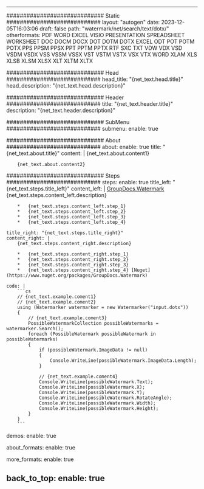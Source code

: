 
---
############################# Static ############################
layout: "autogen"
date: 2023-12-05T16:03:06
draft: false
path: "watermark/net/search/text/dotx/"
otherformats: PDF WORD EXCEL VISIO PRESENTATION SPREADSHEET WORKSHEET DOC DOCM DOCX DOT DOTM DOTX EXCEL ODT POT POTM POTX PPS PPSM PPSX PPT PPTM PPTX RTF SXC TXT VDW VDX VSD VSDM VSDX VSS VSSM VSSX VST VSTM VSTX VSX VTX WORD XLAM XLS XLSB XLSM XLSX XLT XLTM XLTX

############################# Head ############################
head_title: "{net_text.head.title}"
head_description: "{net_text.head.description}"

############################# Header ############################
title: "{net_text.header.title}"
description: "{net_text.header.description}"

############################# SubMenu ############################
submenu:
    enable: true

############################# About ############################
about:
    enable: true
    title: "{net_text.about.title}"
    content: |
        {net_text.about.content1}
        
        {net_text.about.content2}

############################# Steps ############################
steps:
    enable: true
    title_left: "{net_text.steps.title_left}"
    content_left: |
        [GroupDocs.Watermark](https://products.groupdocs.com/watermark/net/) {net_text.steps.content_left.description}

        *   {net_text.steps.content_left.step_1}
        *   {net_text.steps.content_left.step_2}
        *   {net_text.steps.content_left.step_3}
        *   {net_text.steps.content_left.step_4}
        
    title_right: "{net_text.steps.title_right}"
    content_right: |
        {net_text.steps.content_right.description}

        *   {net_text.steps.content_right.step_1}
        *   {net_text.steps.content_right.step_2}
        *   {net_text.steps.content_right.step_3}
        *   {net_text.steps.content_right.step_4} [Nuget](https://www.nuget.org/packages/GroupDocs.Watermark)
        
    code: |
        ```cs
        // {net_text.example.coment1}
        // {net_text.example.coment2}
        using (Watermarker watermarker = new Watermarker("input.dotx"))
        {
            // {net_text.example.coment3}
            PossibleWatermarkCollection possibleWatermarks = watermarker.Search();
            foreach (PossibleWatermark possibleWatermark in possibleWatermarks)
            {
                if (possibleWatermark.ImageData != null)
                {
                    Console.WriteLine(possibleWatermark.ImageData.Length);
                }

                // {net_text.example.coment4}
                Console.WriteLine(possibleWatermark.Text);
                Console.WriteLine(possibleWatermark.X);
                Console.WriteLine(possibleWatermark.Y);
                Console.WriteLine(possibleWatermark.RotateAngle);
                Console.WriteLine(possibleWatermark.Width);
                Console.WriteLine(possibleWatermark.Height);
            }
        }
        ```        

demos:
    enable: true
        

about_formats:
    enable: true


more_formats:
    enable: true


back_to_top:
    enable: true
---